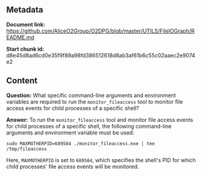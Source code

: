 ## Metadata

**Document link:** https://github.com/AliceO2Group/O2DPG/blob/master/UTILS/FileIOGraph/README.md

**Start chunk id:** d8e45d8ad6cd0e35f9f89a98fd386512618d8ab3af61b6c55c02aaec2e9074e2

## Content

**Question:** What specific command-line arguments and environment variables are required to run the `monitor_fileaccess` tool to monitor file access events for child processes of a specific shell?

**Answer:** To run the `monitor_fileaccess` tool and monitor file access events for child processes of a specific shell, the following command-line arguments and environment variable must be used:

```
sudo MAXMOTHERPID=689584 ./monitor_fileaccess.exe | tee /tmp/fileaccess
```

Here, `MAXMOTHERPID` is set to `689584`, which specifies the shell's PID for which child processes' file access events will be monitored.
